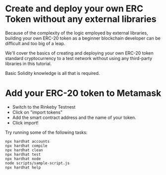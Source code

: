 # Create and deploy your own ERC Token without any external libraries

Because of the complexity of the logic employed by external libraries, building your own ERC-20 token as a beginner blockchain developer can be difficult and too big of a leap.

We'll cover the basics of creating and deploying your own ERC-20 token standard cryptocurrency to a test network without using any third-party libraries in this tutorial.

Basic Solidity knowledge is all that is required.


# Add your ERC-20 token to Metamask

- Switch to the Rinkeby Testnest
- Click on "import tokens"
- Add the smart contract address and the name of your token.
- Click import!


Try running some of the following tasks:

```shell
npx hardhat accounts
npx hardhat compile
npx hardhat clean
npx hardhat test
npx hardhat node
node scripts/sample-script.js
npx hardhat help
```